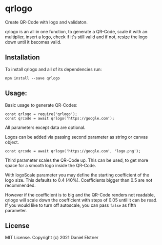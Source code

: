 # qrlogo

Create QR-Code with logo and validaton.

qrlogo is an all in one function, to generate a QR-Code,
scale it with an multiplier, insert a logo, check if it's
still valid and if not, resize the logo down until it
becomes valid.

## Installation
To install qrlogo and all of its dependencies run:
```
npm install --save qrlogo
```
## Usage:
Basic usage to generate QR-Codes:
```
const qrlogo = require('qrlogo');
const qrcode = await qrlogo('https://google.com');
```

All parameters except data are optional.

Logos can be added via passing second parameter
as string or canvas object.
```
const qrcode = await qrlogo('https://google.com', 'logo.png');
```

Third parameter scales the QR-Code up. This can be used,
to get more space for a smooth logo inside the QR-Code.

With logoScale parameter you may define the starting
coefficient of the logo size. This defaults to 0.4 (40%).
Coefficients bigger than 0.5 are not recommended.

However if the coefficient is to big and the QR-Code
renders not readable, qrlogo will scale down the
coefficient with steps of 0.05 until it can be read.
If you would like to turn off autoscale, you can pass
`false` as fifth parameter.

## License
MIT License. Copyright (c) 2021 Daniel Elstner